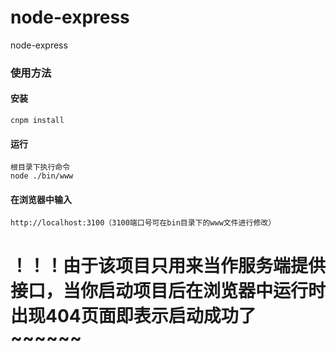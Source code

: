 # node-express
node-express

### 使用方法

#### 安装
```
cnpm install
```
#### 运行
```
根目录下执行命令
node ./bin/www
```
#### 在浏览器中输入
```
http://localhost:3100（3100端口号可在bin目录下的www文件进行修改）
```

# ！！！由于该项目只用来当作服务端提供接口，当你启动项目后在浏览器中运行时出现404页面即表示启动成功了~~~~~~
